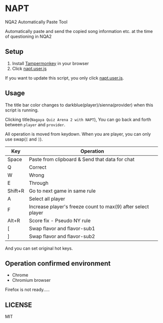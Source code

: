 # NAPT

NQA2 Automatically Paste Tool

Automatically paste and send the copied song information etc. at the time of questioning in NQA2

## Setup

1. Install [Tampermonkey](https://www.tampermonkey.net/) in your browser
2. Click [napt.user.js](https://github.com/pgDora56/NAPT/raw/master/napt.user.js)

If you want to update this script, you only click [napt.user.js](https://github.com/pgDora56/NAPT/raw/master/napt.user.js).

## Usage 

The title bar color changes to darkblue(player)/sienna(provider) when this script is running.

Clicking title(`Nagaya Quiz Arena 2 with NAPT`), You can go back and forth between `player` and `provider`.

All operation is moved from keydown. When you are player, you can only use swap(`[` and `]`).

|Key|Operation|
|-|-|
|Space|Paste from clipboard & Send that data for chat|
|Q|Correct|
|W|Wrong|
|E|Through|
|Shift+R|Go to next game in same rule|
|A|Select all player|
|F|Increase player's freeze count to max(9) after select player|
|Alt+R|Score fix - Pseudo NY rule|
|[|Swap flavor and flavor-sub1|
|]|Swap flavor and flavor-sub2|

And you can set original hot keys.

## Operation confirmed environment

* Chrome 
* Chromium browser 

Firefox is not ready.....

## LICENSE 

MIT
